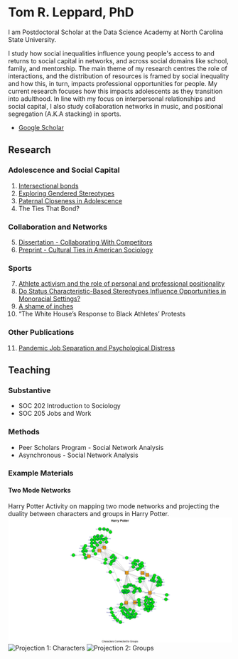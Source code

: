# Tom R. Leppard, PhD
I am Postdoctoral Scholar at the Data Science Academy at North Carolina State University. 

I study how social inequalities influence young people's access to and returns to social capital in networks, and across social domains like school, family, and mentorship. The main theme of my research centres the role of interactions, and the distribution of resources is framed by social inequality and how this, in turn, impacts professional opportunities for people. My current research focuses how this impacts adolescents as they transition into adulthood. In line with my focus on interpersonal relationships and social capital, I also study collaboration networks in music, and positional segregation (A.K.A stacking) in sports.

- [Google Scholar](https://scholar-google-com.prox.lib.ncsu.edu/citations?user=VFI_6lAAAAAJ&hl=en&oi=sra)

## Research
### Adolescence and Social Capital 
1. [Intersectional bonds](https://onlinelibrary.wiley.com/doi/10.1111/jomf.13029)
2. [Exploring Gendered Stereotypes](https://www.emerald.com/insight/content/doi/10.1108/S1476-285420230000019003/full/html)
3. [Paternal Closeness in Adolescence](https://journals.humankinetics.com/view/journals/ssj/39/4/article-p401.xml)
4. The Ties That Bond?
   
### Collaboration and Networks
5. [Dissertation - Collaborating With Competitors](https://repository.lib.ncsu.edu/items/8da6b8ef-aeb7-4dfb-b602-3bff6228367b)
6. [Preprint - Cultural Ties in American Sociology](https://osf.io/preprints/socarxiv/qvyj8)

### Sports
7. [Athlete activism and the role of personal and professional positionality](https://journals.sagepub.com/doi/10.1177/10126902211073907)
8. [Do Status Characteristic-Based Stereotypes Influence Opportunities in Monoracial Settings?](https://journals.sagepub.com/doi/10.1177/21582440241269929)
9. [A shame of inches](https://onlinelibrary.wiley.com/doi/10.1111/ssqu.13117)
10. “The White House’s Response to Black Athletes’ Protests

### Other Publications
11. [Pandemic Job Separation and Psychological Distress](https://journals.sagepub.com/doi/10.1177/23294965231183420)

## Teaching
### Substantive 
- SOC 202 Introduction to Sociology
- SOC 205 Jobs and Work

### Methods
- Peer Scholars Program - Social Network Analysis
- Asynchronous - Social Network Analysis
### Example Materials
#### Two Mode Networks
Harry Potter Activity on mapping two mode networks and projecting the duality between characters and groups in Harry Potter. 
![Harry Potter Two Mode](/asset/HP_Two_Mode.png)
![Projection 1: Characters](/asset/Projection1_Characters_groups_Walktrap)
![Projection 2: Groups](/asset/Projection2_Groups_Characters_Walktrap)
